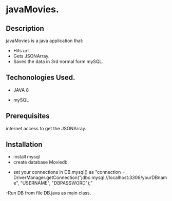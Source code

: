 # javaMovies.

## Description
javaMovies is a java application that:

 - Hits url.
 - Gets JSONArray.
 - Saves the data in 3rd normal form mySQL.

## Techonologies Used.

- JAVA 8

- mySQL

## Prerequisites

internet access to get the JSONArray.

## Installation 

- install mysql 
- create database Moviedb.

* set your connections in DB.mysql() as "connection = DriverManager.getConnection("jdbc:mysql://localhost:3306/yourDBname", "USERNAME", "DBPASSWORD");"

-Run DB from file DB.java as main class.




